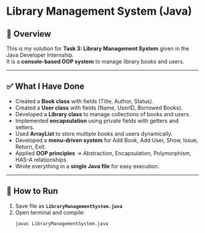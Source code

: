 # Library Management System (Java)

## 📌 Overview
This is my solution for **Task 3: Library Management System** given in the Java Developer Internship.  
It is a **console-based OOP system** to manage library books and users.

---

## ✅ What I Have Done
- Created a **Book class** with fields (Title, Author, Status).  
- Created a **User class** with fields (Name, UserID, Borrowed Books).  
- Developed a **Library class** to manage collections of books and users.  
- Implemented **encapsulation** using private fields with getters and setters.  
- Used **ArrayList** to store multiple books and users dynamically.  
- Developed a **menu-driven system** for Add Book, Add User, Show, Issue, Return, Exit.  
- Applied **OOP principles** → Abstraction, Encapsulation, Polymorphism, HAS-A relationships.  
- Wrote everything in a **single Java file** for easy execution.  

---

## 🚀 How to Run
1. Save file as **`LibraryManagementSystem.java`**  
2. Open terminal and compile:
   ```bash
   javac LibraryManagementSystem.java
